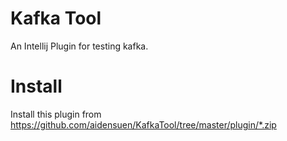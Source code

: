 # Kafka Tool
An Intellij Plugin for testing kafka.

# Install
Install this plugin from https://github.com/aidensuen/KafkaTool/tree/master/plugin/*.zip
